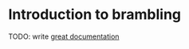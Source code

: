 # Introduction to brambling

TODO: write [great documentation](http://jacobian.org/writing/great-documentation/what-to-write/)
